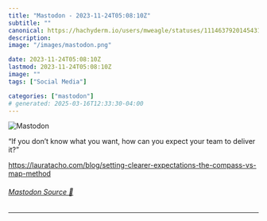 ```yaml
---
title: "Mastodon - 2023-11-24T05:08:10Z"
subtitle: ""
canonical: https://hachyderm.io/users/mweagle/statuses/111463792014543105
description:
image: "/images/mastodon.png"

date: 2023-11-24T05:08:10Z
lastmod: 2023-11-24T05:08:10Z
image: ""
tags: ["Social Media"]

categories: ["mastodon"]
# generated: 2025-03-16T12:33:30-04:00
---
```

![Mastodon](/images/mastodon.png)

<p>“If you don’t know what you want, how can you expect your team to deliver it?”</p><p><a href="https://lauratacho.com/blog/setting-clearer-expectations-the-compass-vs-map-method" target="_blank" rel="nofollow noopener noreferrer" translate="no"><span class="invisible">https://</span><span class="ellipsis">lauratacho.com/blog/setting-cl</span><span class="invisible">earer-expectations-the-compass-vs-map-method</span></a></p>


###### [Mastodon Source 🐘](https://hachyderm.io/@mweagle/111463792014543105)

___
